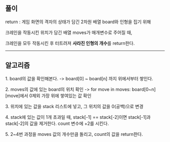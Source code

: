 풀이
-
<p>return : 게임 화면의 격자의 상태가 담긴 2차원 배열 board와 인형을 집기 위해 <p>
<p>크레인을 작동시킨 위치가 담긴 배열 moves가 매개변수로 주어질 때, <p>
<p>크레인을 모두 작동시킨 후 터트려져 <strong>사라진 인형의 개수</strong>를 return한다. <p>
<hr>
<h2>알고리즘</h2>

<p>1. board의 값을 확인해본다. -> board[0] ~ board[n] 까지 위에서부터 쌓인다.<p>
<p>2. moves의 값에 있는 board의 위치 확인 -> for move in moves: board[0~n][move]에서 0제외 가장 위에 쌓여있는 값 확인 <p>
<p>3. 위치에 있는 값을 stack 리스트에 넣고, 그 위치의 값을 0(공백)으로 변경<p>
<p>4. stack에 있는 값이 1개 초과일 때, stack[-1] == stack[-2]이면 stack[-1]과 stack[-2]의 값을 제거한다. count 변수에 +2를 시킨다. <p>
<p>5. 2~4번 과정을 moves 값의 개수만큼 돌리고, count의 값을 return한다.<p>
